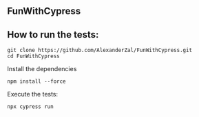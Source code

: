## FunWithCypress

## How to run the tests:

```
git clone https://github.com/AlexanderZal/FunWithCypress.git
cd FunWithCypress
```

Install the dependencies

```npm install --force```

Execute the tests:

```npx cypress run```
